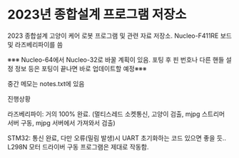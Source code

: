 # 2023년 종합설계 프로그램 저장소
2023 종합설계 고양이 케어 로봇 프로그램 및 관련 자료 저장소. Nucleo-F411RE 보드 및 라즈베리파이를 씀

※※※ Nucleo-64에서 Nucleo-32로 바꿀 계획이 있음. 포팅 후 핀 번호나 다른 핸들 설정 정보 등은 포팅이 끝나면 바로 업데이트할 예정※※※

중간 메모는 notes.txt에 있음

진행상황

라즈베리파이: 거의 100% 완료. (멀티스레드 소켓통신, 고양이 검출, mjpg 스트리머 서버 구동, mjpg 서버에서 가져와서 검출)

STM32: 통신 완료, 다만 오류(밀림 발생)시 UART 초기화하는 코드 있으면 좋을 듯.. 
L298N 모터 드라이버 구동 프로그램은 제대로 작동함.
